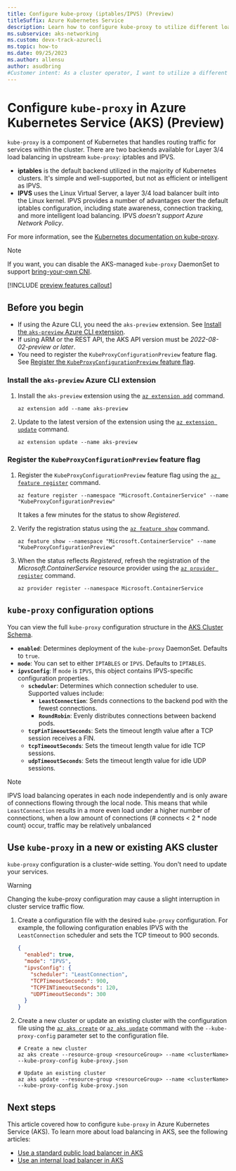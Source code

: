 ```yaml
---
title: Configure kube-proxy (iptables/IPVS) (Preview)
titleSuffix: Azure Kubernetes Service
description: Learn how to configure kube-proxy to utilize different load balancing configurations with Azure Kubernetes Service (AKS).
ms.subservice: aks-networking
ms.custom: devx-track-azurecli
ms.topic: how-to
ms.date: 09/25/2023
ms.author: allensu
author: asudbring
#Customer intent: As a cluster operator, I want to utilize a different kube-proxy configuration.
---
```


# Configure `kube-proxy` in Azure Kubernetes Service (AKS) (Preview)

`kube-proxy` is a component of Kubernetes that handles routing traffic for services within the cluster. There are two backends available for Layer 3/4 load balancing in upstream `kube-proxy`: iptables and IPVS.

- **iptables** is the default backend utilized in the majority of Kubernetes clusters. It's simple and well-supported, but not as efficient or intelligent as IPVS.
- **IPVS** uses the Linux Virtual Server, a layer 3/4 load balancer built into the Linux kernel. IPVS provides a number of advantages over the default iptables configuration, including state awareness, connection tracking, and more intelligent load balancing. IPVS *doesn't support Azure Network Policy*.

For more information, see the [Kubernetes documentation on kube-proxy](https://kubernetes.io/docs/reference/command-line-tools-reference/kube-proxy/).

> [!NOTE]
> If you want, you can disable the AKS-managed `kube-proxy` DaemonSet to support [bring-your-own CNI][aks-byo-cni].

[!INCLUDE [preview features callout](includes/preview/preview-callout.md)]

## Before you begin

- If using the Azure CLI, you need the `aks-preview` extension. See [Install the `aks-preview` Azure CLI extension](#install-the-aks-preview-azure-cli-extension).
- If using ARM or the REST API, the AKS API version must be *2022-08-02-preview or later*.
- You need to register the `KubeProxyConfigurationPreview` feature flag. See [Register the `KubeProxyConfigurationPreview` feature flag](#register-the-kubeproxyconfigurationpreview-feature-flag).

### Install the `aks-preview` Azure CLI extension

1. Install the `aks-preview` extension using the [`az extension add`][az-extension-add] command.

    ```azurecli-interactive
    az extension add --name aks-preview
    ```

2. Update to the latest version of the extension using the [`az extension update`][az-extension-update] command.

    ```azurecli-interactive
    az extension update --name aks-preview
    ```

### Register the `KubeProxyConfigurationPreview` feature flag

1. Register the `KubeProxyConfigurationPreview` feature flag using the [`az feature register`][az-feature-register] command.

    ```azurecli-interactive
    az feature register --namespace "Microsoft.ContainerService" --name "KubeProxyConfigurationPreview"
    ```

    It takes a few minutes for the status to show *Registered*.

2. Verify the registration status using the [`az feature show`][az-feature-show] command.

    ```azurecli-interactive
    az feature show --namespace "Microsoft.ContainerService" --name "KubeProxyConfigurationPreview"
    ```

3. When the status reflects *Registered*, refresh the registration of the *Microsoft.ContainerService* resource provider using the [`az provider register`][az-provider-register] command.

    ```azurecli-interactive
    az provider register --namespace Microsoft.ContainerService
    ```

## `kube-proxy` configuration options

You can view the full `kube-proxy` configuration structure in the [AKS Cluster Schema][aks-schema-kubeproxyconfig].

- **`enabled`**: Determines deployment of the `kube-proxy` DaemonSet. Defaults to `true`.
- **`mode`**: You can set to either `IPTABLES` or `IPVS`. Defaults to `IPTABLES`.
- **`ipvsConfig`**: If `mode` is `IPVS`, this object contains IPVS-specific configuration properties.
  - **`scheduler`**: Determines which connection scheduler to use. Supported values include:
    - **`LeastConnection`**: Sends connections to the backend pod with the fewest connections.
    - **`RoundRobin`**: Evenly distributes connections between backend pods.
  - **`tcpFinTimeoutSeconds`**: Sets the timeout length value after a TCP session receives a FIN.
  - **`tcpTimeoutSeconds`**: Sets the timeout length value for idle TCP sessions.
  - **`udpTimeoutSeconds`**: Sets the timeout length value for idle UDP sessions.

> [!NOTE]
> IPVS load balancing operates in each node independently and is only aware of connections flowing through the local node. This means that while `LeastConnection` results in a more even load under a higher number of connections, when a low amount of connections (# connects < 2 * node count) occur, traffic may be relatively unbalanced

## Use `kube-proxy` in a new or existing AKS cluster

`kube-proxy` configuration is a cluster-wide setting. You don't need to update your services.

> [!WARNING]
> Changing the kube-proxy configuration may cause a slight interruption in cluster service traffic flow.

1. Create a configuration file with the desired `kube-proxy` configuration. For example, the following configuration enables IPVS with the `LeastConnection` scheduler and sets the TCP timeout to 900 seconds.

    ```json
    {
      "enabled": true,
      "mode": "IPVS",
      "ipvsConfig": {
        "scheduler": "LeastConnection",
        "TCPTimeoutSeconds": 900,
        "TCPFINTimeoutSeconds": 120,
        "UDPTimeoutSeconds": 300
      }
    }
    ```

2. Create a new cluster or update an existing cluster with the configuration file using the [`az aks create`][az-aks-create] or [`az aks update`][az-aks-update] command with the `--kube-proxy-config` parameter set to the configuration file.

    ```azurecli-interactive
    # Create a new cluster
    az aks create --resource-group <resourceGroup> --name <clusterName> --kube-proxy-config kube-proxy.json

    # Update an existing cluster
    az aks update --resource-group <resourceGroup> --name <clusterName> --kube-proxy-config kube-proxy.json
    ```

## Next steps

This article covered how to configure `kube-proxy` in Azure Kubernetes Service (AKS). To learn more about load balancing in AKS, see the following articles:

- [Use a standard public load balancer in AKS](load-balancer-standard.md)
- [Use an internal load balancer in AKS](internal-lb.md)

<!-- LINKS - External -->
[aks-schema-kubeproxyconfig]: /azure/templates/microsoft.containerservice/managedclusters?pivots=deployment-language-bicep#containerservicenetworkprofilekubeproxyconfig

<!-- LINKS - Internal -->
[aks-byo-cni]: use-byo-cni.md
[az-provider-register]: /cli/azure/provider#az-provider-register
[az-feature-register]: /cli/azure/feature#az-feature-register
[az-feature-show]: /cli/azure/feature#az-feature-show
[az-extension-add]: /cli/azure/extension#az-extension-add
[az-extension-update]: /cli/azure/extension#az-extension-update
[az-aks-create]: /cli/azure/aks#az-aks-create
[az-aks-update]: /cli/azure/aks#az-aks-update

